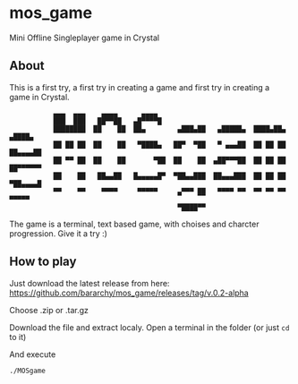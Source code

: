 # mos_game
Mini Offline Singleplayer game in Crystal

## About

This is a first try, a first try in creating a game and first try in creating a game in Crystal.
```
           ▄▄▄  ▄▄▄    ▄▄▄▄      ▄▄▄▄
           ███  ███   ██▀▀██   ▄█▀▀▀▀█
           ████████  ██    ██  ██▄        ▄███▄██   ▄█████▄  ████▄██▄   ▄████▄
           ██ ██ ██  ██    ██   ▀████▄   ██▀  ▀██   ▀ ▄▄▄██  ██ ██ ██  ██▄▄▄▄██
           ██ ▀▀ ██  ██    ██       ▀██  ██    ██  ▄██▀▀▀██  ██ ██ ██  ██▀▀▀▀▀▀
           ██    ██   ██▄▄██   █▄▄▄▄▄█▀  ▀██▄▄███  ██▄▄▄███  ██ ██ ██  ▀██▄▄▄▄█
           ▀▀    ▀▀    ▀▀▀▀     ▀▀▀▀▀     ▄▀▀▀ ██   ▀▀▀▀ ▀▀  ▀▀ ▀▀ ▀▀    ▀▀▀▀▀
                                          ▀████▀▀
```
The game is a terminal, text based game, with choises and charcter progression.
Give it a try :)

## How to play

Just download the latest release from here:
https://github.com/bararchy/mos_game/releases/tag/v.0.2-alpha

Choose .zip or .tar.gz

Download the file and extract localy.
Open a terminal in the folder (or just ```cd``` to it)

And execute
```
./MOSgame
```

You can also compile the game from sources using the Crystal compiler


Enjoy !
